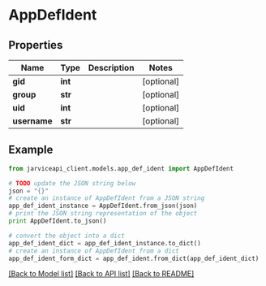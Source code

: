 # AppDefIdent


## Properties
Name | Type | Description | Notes
------------ | ------------- | ------------- | -------------
**gid** | **int** |  | [optional] 
**group** | **str** |  | [optional] 
**uid** | **int** |  | [optional] 
**username** | **str** |  | [optional] 

## Example

```python
from jarviceapi_client.models.app_def_ident import AppDefIdent

# TODO update the JSON string below
json = "{}"
# create an instance of AppDefIdent from a JSON string
app_def_ident_instance = AppDefIdent.from_json(json)
# print the JSON string representation of the object
print AppDefIdent.to_json()

# convert the object into a dict
app_def_ident_dict = app_def_ident_instance.to_dict()
# create an instance of AppDefIdent from a dict
app_def_ident_form_dict = app_def_ident.from_dict(app_def_ident_dict)
```
[[Back to Model list]](../README.md#documentation-for-models) [[Back to API list]](../README.md#documentation-for-api-endpoints) [[Back to README]](../README.md)


